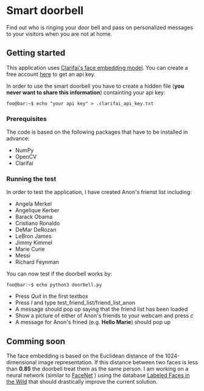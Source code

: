 # Smart doorbell
Find out who is ringing your door bell and pass on personalized messages to your visitors when you are not at home. 

## Getting started
This application uses [Clarifai's face embedding model](https://clarifai.com/models/face-embedding-image-recognition-model-d02b4508df58432fbb84e800597b8959). You can create a free account [here](https://clarifai.com/developer/) to get an api key. 

In order to use the smart doorbell you have to create a hidden file (**you never want to share this information**) containting your api key:
```console
foo@bar:~$ echo "your api key" > .clarifai_api_key.txt 
```

### Prerequisites

The code is based on the following packages that have to be installed in advance:
* NumPy
* OpenCV
* Clarifai 

### Running the test

In order to test the application, I have created Anon's frienst list including:
* Angela Merkel
* Angelique Kerber
* Barack Obama
* Cristiano Ronaldo
* DeMar DeRozan
* LeBron James
* Jimmy Kimmel
* Marie Curie
* Messi
* Richard Feynman

You can now test if the doorbell works by:
```console
foo@bar:~$ echo python3 doorbell.py 
```
* Press *Quit* in the first textbox
* Press *l* and type test_friend_list/friend_list_anon
* A message should pop up saying that the friend list has been loaded
* Show a picture of either of Anon's friends to your webcam and press *c*
* A message for Anon's frined (e.g. **Hello Marie**) should pop up

## Comming soon

The face embedding is based on the Euclidean distance of the 1024-dimensional image representation. If this distance between two faces is less than **0.85** the doorbell treat them as the same person. I am working on a neural network (similar to [FaceNet](https://arxiv.org/abs/1503.03832) ) using the database [Labeled Faces in the Wild](http://vis-www.cs.umass.edu/lfw/) that should drastically improve the current solution.
